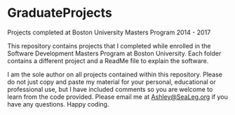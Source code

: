 # GraduateProjects
Projects completed at Boston University Masters Program 2014 - 2017

This repository contains projects that I completed while enrolled in the Software Development Masters Program at Boston University. Each folder contains a different project and a ReadMe file to explain the software.

I am the sole author on all projects contained within this repository. Please do not just copy and paste my material for your personal, educational or professional use, but I have included comments so you are welcome to learn from the code provided. Please email me at Ashley@SeaLeg.org if you have any questions. Happy coding.
